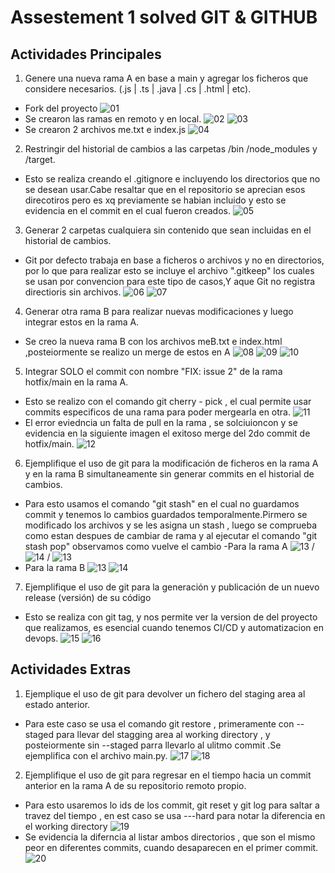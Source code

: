 

# Assestement 1 solved  GIT & GITHUB

## Actividades Principales
 
 1. Genere una nueva rama A en base a main y agregar los ficheros que considere necesarios. (.js | .ts | .java | .cs | .html | etc).
 - Fork del proyecto
 ![01](./images/fork.png)
 - Se crearon las ramas en remoto y en local.
 ![02](./images/ramascreadas.png)
 ![03](./images/ramaslocal.png)
 - Se crearon 2 archivos me.txt e index.js
 ![04](./images/archivosagregados.png)
2. Restringir del historial de cambios a las carpetas /bin /node_modules y /target.
 

- Esto se realiza creando el .gitignore e incluyendo los directorios que no se desean usar.Cabe resaltar que en el repositorio se aprecian esos direcotiros pero es xq previamente se habian incluido y esto se evidencia en el commit en el cual fueron creados.
![05](./images/gitignore.png)

3. Generar 2 carpetas cualquiera sin contenido que sean incluidas en el historial de cambios.


- Git por defecto trabaja en base a ficheros o archivos y no en directorios, por lo que para realizar esto se incluye el archivo ".gitkeep" los cuales se usan por convencion para este tipo de casos,Y aque Git no registra directioris sin archivos.
![06](./images/empty0.png)
![07](./images/empty1.png)


4. Generar otra rama B para realizar nuevas modificaciones y luego integrar estos en la rama A.

- Se creo la nueva rama B con los archivos meB.txt e index.html ,posteiormente se realizo un merge de estos en A
![08](./images/RamaB.png)
![09](./images/Mergede%20B%20en%20A.png)
![10](./images/Mergeexitoso.png)


5. Integrar SOLO el commit con nombre "FIX: issue 2" de la rama hotfix/main en la rama A.
-   Esto se realizo con el comando  git cherry - pick , el cual permite usar commits especificos de una rama para poder mergearla en otra.
![11](./images/cherry.png)
- El error eviedncia un falta de pull en la rama , se solciuioncon y se evidencia en la siguiente imagen el exitoso merge del 2do commit de hotfix/main.
![12](./images/merge_fixed2.png)

6. Ejemplifique el uso de git para la modificación de ficheros en la rama A y en la rama B simultaneamente sin generar commits en el historial de cambios.
- Para esto usamos el comando "git stash" en el cual no guardamos commit y tenemos lo cambios guardados temporalmente.Pirmero se modificado los archivos y se les asigna un stash , luego se comprueba como estan despues de cambiar de rama y al ejecutar el comando "git stash pop" observamos como vuelve el cambio
-Para la rama A
![13](./images/stash5.png)
/
![14](./images/stash4.png)
/
![13](./images/stash3.png)
- Para la rama B
![13](./images/stash2.png)
![14](./images/stash1.png)
7. Ejemplifique el uso de git para la generación y publicación de un nuevo release (versión) de su código
- Esto se realiza con git tag, y nos permite ver la version de del proyecto que realizamos, es esencial cuando tenemos CI/CD y automatizacion en devops.
![15](./images/tag0.png)
![16](./images/tagithub.png)
## Actividades Extras
1. Ejemplique el uso de git para devolver un fichero del staging area al estado anterior.
- Para este caso se usa el comando git restore , primeramente con --staged para llevar del stagging area al working directory , y posteiormente sin --staged parra llevarlo al ulitmo commit .Se ejemplifica con el archivo main.py.
  ![17](./images/salto1.png)
  ![18](./images/salto2.png)
2. Ejemplifique el uso de git para regresar en el tiempo hacia un commit anterior en la rama A de su repositorio remoto propio.
- Para esto usaremos lo ids de los commit, git reset y git log para saltar a travez del tiempo , en est caso se usa ---hard para notar la diferencia en el working directory
 ![19](./images/retroceso0.png)
 - Se evidencia la diferncia al listar ambos directorios , que son el mismo peor en diferentes commits, cuando desaparecen en el primer commit.
 ![20](./images/retroceso1.png)